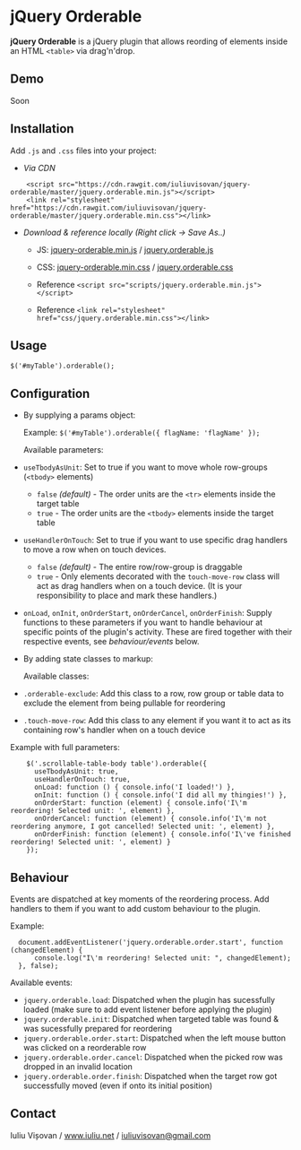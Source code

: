 # jQuery Orderable

**jQuery Orderable** is a jQuery plugin that allows reording of elements inside an HTML `<table>` via drag'n'drop.

## Demo

Soon

## Installation

Add `.js` and `.css` files into your project:

- *Via CDN*

``` 
    <script src="https://cdn.rawgit.com/iuliuvisovan/jquery-orderable/master/jquery.orderable.min.js"></script>
    <link rel="stylesheet" href="https://cdn.rawgit.com/iuliuvisovan/jquery-orderable/master/jquery.orderable.min.css"></link>    
```





 - *Download & reference locally (Right click -> Save As..)*
      - JS: [jquery-orderable.min.js](https://cdn.rawgit.com/iuliuvisovan/jquery-orderable/master/jquery.orderable.min.js) /  [jquery.orderable.js](https://cdn.rawgit.com/iuliuvisovan/jquery-orderable/master/jquery.orderable.js)

      - CSS: [jquery-orderable.min.css](https://cdn.rawgit.com/iuliuvisovan/jquery-orderable/master/jquery.orderable.min.css) / [jquery.orderable.css](https://cdn.rawgit.com/iuliuvisovan/jquery-orderable/master/jquery.orderable.css)
         
      - Reference ```<script src="scripts/jquery.orderable.min.js"></script>```
      - Reference ```<link rel="stylesheet" href="css/jquery.orderable.min.css"></link> ```
      
## Usage

`$('#myTable').orderable();`

## Configuration
 - By supplying a params object:

    Example: `$('#myTable').orderable({ flagName: 'flagName' });`

    Available parameters:

  - `useTbodyAsUnit`: Set to true if you want to move whole row-groups (`<tbody>` elements)

      - `false` *(default)* - The order units are the `<tr>` elements inside the target table
      - `true` - The order units are the `<tbody>` elements inside the target table
      
  - `useHandlerOnTouch`: Set to true if you want to use specific drag handlers to move a row when on touch devices.

      - `false` *(default)* - The entire row/row-group is draggable
      - `true` - Only elements decorated with the `touch-move-row` class will act as drag handlers when on a touch device. (It is your responsibility to place and mark these handlers.)
   
   - `onLoad`, `onInit`, `onOrderStart`, `onOrderCancel`, `onOrderFinish`: Supply functions to these parameters if you want to handle behaviour at specific points of the plugin's activity. These are fired together with their respective events, see *behaviour/events* below.

 - By adding state classes to markup:

     Available classes:

  - `.orderable-exclude`: Add this class to a row, row group or table data to exclude the element from being pullable for reordering  
  - `.touch-move-row`: Add this class to any element if you want it to act as its containing row's handler when on a touch device
    
Example with full parameters:

        $('.scrollable-table-body table').orderable({
          useTbodyAsUnit: true,
          useHandlerOnTouch: true,
          onLoad: function () { console.info('I loaded!') },
          onInit: function () { console.info('I did all my thingies!') },
          onOrderStart: function (element) { console.info('I\'m reordering! Selected unit: ', element) },
          onOrderCancel: function (element) { console.info('I\'m not reordering anymore, I got cancelled! Selected unit: ', element) },
          onOrderFinish: function (element) { console.info('I\'ve finished reordering! Selected unit: ', element) }
        });

## Behaviour

Events are dispatched at key moments of the reordering process. Add handlers to them if you want to add custom behaviour to the plugin.

Example:

```
  document.addEventListener('jquery.orderable.order.start', function (changedElement) {
      console.log("I\'m reordering! Selected unit: ", changedElement);
  }, false);
```

Available events:

 - `jquery.orderable.load`: Dispatched when the plugin has sucessfully loaded (make sure to add event listener before applying the plugin)
 - `jquery.orderable.init`: Dispatched when targeted table was found & was sucessfully prepared for reordering
 - `jquery.orderable.order.start`: Dispatched when the left mouse button was clicked on a reorderable row
 - `jquery.orderable.order.cancel`: Dispatched when the picked row was dropped in an invalid location
 - `jquery.orderable.order.finish`: Dispatched when the target row got successfully moved (even if onto its initial position) 


## Contact

Iuliu Vișovan / www.iuliu.net / iuliuvisovan@gmail.com
